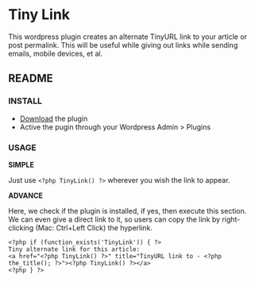 # Tiny Link #

This wordpress plugin creates an alternate TinyURL link to your article or post permalink. This will be useful while giving out links while sending emails, mobile devices, et al.

## README ##

### INSTALL ###

  * [Download](http://code.google.com/p/tinylink/downloads/list) the plugin
  * Active the pugin through your Wordpress Admin > Plugins

### USAGE ###

**SIMPLE**

Just use `<?php TinyLink() ?>` wherever you wish the link to appear.

**ADVANCE**

Here, we check if the plugin is installed, if yes, then execute this section. We can even give a direct link to it, so users can copy the link by right-clicking (Mac: Ctrl+Left Click) the hyperlink.

```
<?php if (function_exists('TinyLink')) { ?>
Tiny alternate link for this article: 
<a href="<?php TinyLink() ?>" title="TinyURL link to - <?php the_title(); ?>"><?php TinyLink() ?></a>
<?php } ?>
```